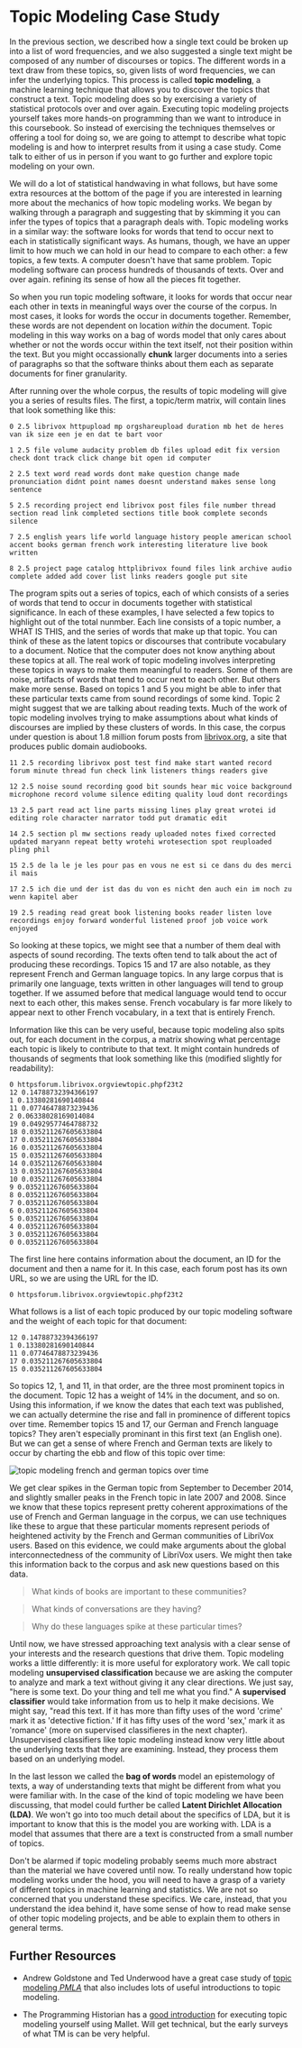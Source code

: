 # Topic Modeling Case Study

In the previous section, we described how a single text could be broken up into a list of word frequencies, and we also suggested a single text might be composed of any number of discourses or topics. The different words in a text draw from these topics, so, given lists of word frequencies, we can infer the underlying topics. This process is called **topic modeling**, a machine learning technique that allows you to discover the topics that construct a text. Topic modeling does so by exercising a variety of statistical protocols over and over again. Executing topic modeling projects yourself takes more hands-on programming than we want to introduce in this coursebook. So instead of exercising the techniques themselves or offering a tool for doing so, we are going to attempt to describe what topic modeling is and how to interpret results from it using a case study. Come talk to either of us in person if you want to go further and explore topic modeling on your own.

We will do a lot of statistical handwaving in what follows, but have some extra resources at the bottom of the page if you are interested in learning more about the mechanics of how topic modeling works. We began by walking through a paragraph and suggesting that by skimming it you can infer the types of topics that a paragraph deals with. Topic modeling works in a similar way: the software looks for words that tend to occur next to each in statistically significant ways. As humans, though, we have an upper limit to how much we can hold in our head to compare to each other: a few topics, a few texts. A computer doesn't have that same problem. Topic modeling software can process hundreds of thousands of texts. Over and over again. refining its sense of how all the pieces fit together. 

So when you run topic modeling software, it looks for words that occur near each other in texts in meaningful ways over the course of the corpus. In most cases, it looks for words the occur in documents together. Remember, these words are not dependent on location *within* the document. Topic modeling in this way works on a bag of words model that only cares about whether or not the words occur within the text itself, not their position within the text. But you might occassionally **chunk** larger documents into a series of paragraphs so that the software thinks about them each as separate documents for finer granularity.

After running over the whole corpus, the results of topic modeling will give you a series of results files. The first, a topic/term matrix, will contain lines that look something like this:

```
0 2.5 librivox httpupload mp orgshareupload duration mb het de heres van ik size een je en dat te bart voor

1 2.5 file volume audacity problem db files upload edit fix version check dont track click change bit open id computer

2 2.5 text word read words dont make question change made pronunciation didnt point names doesnt understand makes sense long sentence

5 2.5 recording project end librivox post files file number thread section read link completed sections title book complete seconds silence

7 2.5 english years life world language history people american school accent books german french work interesting literature live book written

8 2.5 project page catalog httplibrivox found files link archive audio complete added add cover list links readers google put site
```

The program spits out a series of topics, each of which consists of a series of words that tend to occur in documents together with statistical significance. In each of these examples, I have selected a few topics to highlight out of the total nunmber. Each line consists of a topic number, a WHAT IS THIS, and the series of words that make up that topic. You can think of these as the latent topics or discourses that contribute vocabulary to a document. Notice that the computer does not know anything about these topics at all. The real work of topic modeling involves interpreting these topics in ways to make them meaningful to readers. Some of them are noise, artifacts of words that tend to occur next to each other. But others make more sense. Based on topics 1 and 5 you might be able to infer that these particular texts came from sound recordings of some kind. Topic 2 might suggest that we are talking about reading texts. Much of the work of topic modeling involves trying to make assumptions about what kinds of discourses are implied by these clusters of words. In this case, the corpus under question is about 1.8 million forum posts from [librivox.org](https://www.librivox.org), a site that produces public domain audiobooks.

```
11 2.5 recording librivox post test find make start wanted record forum minute thread fun check link listeners things readers give

12 2.5 noise sound recording good bit sounds hear mic voice background microphone record volume silence editing quality loud dont recordings

13 2.5 part read act line parts missing lines play great wrotei id editing role character narrator todd put dramatic edit

14 2.5 section pl mw sections ready uploaded notes fixed corrected updated maryann repeat betty wrotehi wrotesection spot reuploaded pling phil

15 2.5 de la le je les pour pas en vous ne est si ce dans du des merci il mais

17 2.5 ich die und der ist das du von es nicht den auch ein im noch zu wenn kapitel aber

19 2.5 reading read great book listening books reader listen love recordings enjoy forward wonderful listened proof job voice work enjoyed
```

So looking at these topics, we might see that a number of them deal with aspects of sound recording. The texts often tend to talk about the act of producing these recordings. Topics 15 and 17 are also notable, as they represent French and German language topics. In any large corpus that is primarily one language, texts written in other languages will tend to group together. If we assumed before that medical language would tend to occur next to each other, this makes sense. French vocabulary is far more likely to appear next to other French vocabulary, in a text that is entirely French.

Information like this can be very useful, because topic modeling also spits out, for each document in the corpus, a matrix showing what percentage each topic is likely to contribute to that text. It might contain hundreds of thousands of segments that look something like this (modified slightly for readability):

```
0 httpsforum.librivox.orgviewtopic.phpf23t2 
12 0.14788732394366197 
1 0.13380281690140844 
11 0.07746478873239436 
2 0.06338028169014084 
19 0.04929577464788732 
18 0.035211267605633804 
17 0.035211267605633804 
16 0.035211267605633804 
15 0.035211267605633804 
14 0.035211267605633804 
13 0.035211267605633804 
10 0.035211267605633804 
9 0.035211267605633804 
8 0.035211267605633804 
7 0.035211267605633804 
6 0.035211267605633804 
5 0.035211267605633804 
4 0.035211267605633804 
3 0.035211267605633804 
0 0.035211267605633804 

```

The first line here contains information about the document, an ID for the document and then a name for it. In this case, each forum post has its own URL, so we are using the URL for the ID.

```
0 httpsforum.librivox.orgviewtopic.phpf23t2
```
What follows is a list of each topic produced by our topic modeling software and the weight of each topic for that document:

```
12 0.14788732394366197
1 0.13380281690140844
11 0.07746478873239436
17 0.035211267605633804
15 0.035211267605633804

```
So topics 12, 1, and 11, in that order, are the three most prominent topics in the document. Topic 12 has a weight of 14% in the document, and so on. Using this information, if we know the dates that each text was published, we can actually determine the rise and fall in prominence of different topics over time. Remember topics 15 and 17, our German and French language topics? They aren't especially prominant in this first text (an English one). But we can get a sense of where French and German texts are likely to occur by charting the ebb and flow of this topic over time:

![topic modeling french and german topics over time](/assets/topic-modeling/topic-modeling-french-german.jpg)

We get clear spikes in the German topic from September to December 2014, and slightly smaller peaks in the French topic in late 2007 and 2008. Since we know that these topics represent pretty coherent approximations of the use of French and German language in the corpus, we can use techniques like these to argue that these particular moments represent periods of heightened activity by the French and German communities of LibriVox users. Based on this evidence, we could make arguments about the global interconnectedness of the community of LibriVox users. We might then take this information back to the corpus and ask new questions based on this data.

> What kinds of books are important to these communities?

> What kinds of conversations are they having?

> Why do these languages spike at these particular times?

Until now, we have stressed approaching text analysis with a clear sense of your interests and the research questions that drive them. Topic modeling works a little differently: it is more useful for exploratory work. We call topic modeling **unsupervised classification** because we are asking the computer to analyze and mark a text without giving it any clear directions. We just say, "here is some text. Do your thing and tell me what you find." A **supervised classifier** would take information from us to help it make decisions. We might say, "read this text. If it has more than fifty uses of the word 'crime' mark it as 'detective fiction.' If it has fifty uses of the word 'sex,' mark it as 'romance' (more on supervised classifieres in the next chapter). Unsupervised classifiers like topic modeling instead know very little about the underlying texts that they are examining. Instead, they process them based on an underlying model.

In the last lesson we called the **bag of words** model an epistemology of texts, a way of understanding texts that might be different from what you were familiar with. In the case of the kind of topic modeling we have been discussing, that model could further be called **Latent Dirichlet Allocation (LDA)**. We won't go into too much detail about the specifics of LDA, but it is important to know that this is the model you are working with. LDA is a model that assumes that there are a text is constructed from a small number of topics.

Don't be alarmed if topic modeling probably seems much more abstract than the material we have covered until now. To really understand how topic modeling works under the hood, you will need to have a grasp of a variety of different topics in machine learning and statistics. We are not so concerned that you understand these specifics. We care, instead, that you understand the idea behind it, have some sense of how to read make sense of other topic modeling projects, and be able to explain them to others in general terms.

## Further Resources
* Andrew Goldstone and Ted Underwood have a great case study of [topic modeling *PMLA*](https://andrewgoldstone.com/blog/2012/12/13/pmla/) that also includes lots of useful introductions to topic modeling.

* The Programming Historian has a [good introduction](http://programminghistorian.org/lessons/topic-modeling-and-mallet) for executing topic modeling yourself using Mallet. Will get technical, but the early surveys of what TM is can be very helpful.
